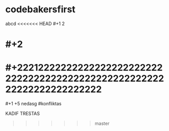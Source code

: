 # codebakersfirst
abcd
<<<<<<< HEAD
#+1 2

#+2
=======
#+22212222222222222222222222222222222222222222222222222222222222222222222
=======
#+1 +5
nedasg
#konfliktas

KADIF TRESTAS
>>>>>>> master
